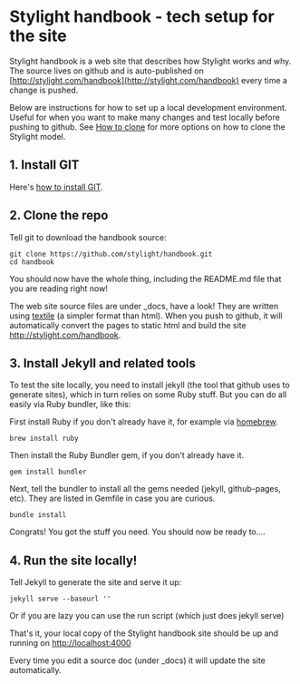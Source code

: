 # Stylight handbook - tech setup for the site

Stylight handbook is a web site that describes how Stylight works and why. The source lives on github and is auto-published on [http://stylight.com/handbook](http://stylight.com/handbook) every time a change is pushed.

Below are instructions for how to set up a local development environment. Useful for when you want to make many changes and test locally before pushing to github. See [How to clone](http://stylight.com/handbook/docs/how-to-copy.html) for more options on how to clone the Stylight model.


## 1. Install GIT

Here's [how to install GIT](http://git-scm.com/book/en/v2/Getting-Started-Installing-Git).

## 2. Clone the repo

Tell git to download the handbook source:

    git clone https://github.com/stylight/handbook.git
    cd handbook

You should now have the whole thing, including the README.md file that you are reading right now!

The web site source files are under _docs, have a look! They are written using [textile](http://redcloth.org/textile) (a simpler format than html). When you push to github, it will automatically convert the pages to static html and build the site http://stylight.com/handbook.

## 3. Install Jekyll and related tools

To test the site locally, you need to install jekyll (the tool that github uses to generate sites), which in turn relies on some Ruby stuff. But you can do all easily via Ruby bundler, like this:

First install Ruby if you don't already have it, for example via [homebrew](http://brew.sh).

    brew install ruby

Then install the Ruby Bundler gem, if you don't already have it.

    gem install bundler

Next, tell the bundler to install all the gems needed (jekyll, github-pages, etc). They are listed in Gemfile in case you are curious.

	bundle install

Congrats! You got the stuff you need. You should now be ready to....

## 4. Run the site locally!

Tell Jekyll to generate the site and serve it up:

    jekyll serve --baseurl ''

Or if you are lazy you can use the run script (which just does jekyll serve)

That's it, your local copy of the Stylight handbook site should be up and running on
[http://localhost:4000](http://localhost:4000)

Every time you edit a source doc (under _docs) it will update the site automatically.
